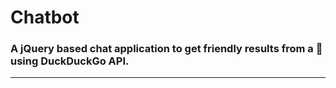 # Chatbot
### A jQuery based chat application to get friendly results from a 🤖 using DuckDuckGo API. 

---------------------------------------------------------------------------------------
